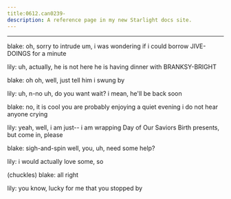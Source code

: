 ```yaml
---
title:0612.can0239-
description: A reference page in my new Starlight docs site.
---
```

----- 
blake: oh, sorry to intrude
 um, i was wondering if i could borrow JIVE-DOINGS for a 
minute
 
lily: uh, actually, he is not here
 he is having dinner with BRANKSY-BRIGHT
 
blake: oh
 oh, well, just tell him i swung by
 
lily: uh, n-no
 uh, do you want wait? 
 i mean, he'll be back soon
 
blake: no, it is cool
 you are probably enjoying a quiet evening
 i do not hear 
anyone crying
 
lily: yeah, well, i am just-- i am wrapping Day of Our Saviors Birth presents, but come in, 
please
 
blake: sigh-and-spin
 well, you, uh, need some help? 
 
lily: i would actually love some, so


 (chuckles) 
blake: all right
 
lily: you know, lucky for me that you stopped by
 
